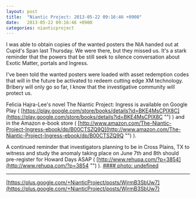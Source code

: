 ```yaml
---
layout: post
title:  "Niantic Project: 2013-05-22 09:16:46 +0900"
date:   2013-05-22 09:16:46 +0900
categories: nianticproject
---
```

I was able to obtain copies of the wanted posters the NIA handed out at Cupid's Span last Thursday. We were there, but they missed us. It's a stark reminder that the powers that be still seek to silence conversation about Exotic Matter, portals and Ingress.

I've been told the wanted posters were loaded with asset redemption codes that will in the future be activated to redeem cutting edge XM technology. Bribery will only go so far, I know that the investigative community will protect us.

Felicia Hajra-Lee's novel The Niantic Project: Ingress is available on Google Play ( [https://play.google.com/store/books/details?id=BKE4MsCPlX8C](https://play.google.com/store/books/details?id=BKE4MsCPlX8C "") ) and in the Amazon e-book store ( [http://www.amazon.com/The-Niantic-Project-Ingress-ebook/dp/B00CTSZQ9Q](http://www.amazon.com/The-Niantic-Project-Ingress-ebook/dp/B00CTSZQ9Q "") ).

A continued reminder that investigators planning to be in Cross Plains, TX to witness and study the anomaly taking place on June 7th and 8th should pre-register for Howard Days ASAP ( [http://www.rehupa.com/?p=3854](http://www.rehupa.com/?p=3854 "") ).
[#### photo: undefined](https://lh3.googleusercontent.com/-_mpM240R1-w/UZwOVt271NI/AAAAAAAAGqI/6UU-aI4B6is/s0-d/wanted.png "")
- - -
[https://plus.google.com/+NianticProject/posts/WjrmB3SbUw7](https://plus.google.com/+NianticProject/posts/WjrmB3SbUw7)
